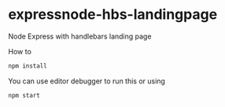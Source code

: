 # expressnode-hbs-landingpage
Node Express with handlebars landing page

How to 

```sh
npm install
```

You can use editor debugger to run this or using 

```sh
npm start
```
